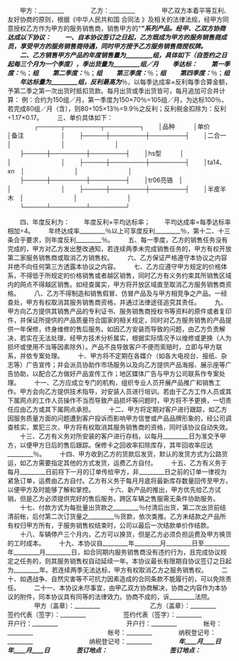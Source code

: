 
 


　　甲方：_________　　
　　乙方：_________　　
　　甲乙双方本着平等互利、友好协商的原则，根据《中华人民共和国
合同法
》及相关的法律法规，经甲方同意授权乙方作为甲方的服务销售商，销售甲方的“_________”系列产品。经甲、乙双方协商达成以下协议：
　　一、自本协议签订之日起，乙方既成为甲方的服务销售商成员，享受甲方的服务销售商待遇，同时甲方授予乙方服务销售商授权牌。
　　二、乙方销售甲方产品的年度销售量为_________组，具体如下（自签约之日起每三个月为一个季度），季出货量为_________组／月
　　季达标：
　　第一季度：_________％；_________组
　　第二季度：_________％；_________组
　　第三季度：_________％；_________组
　　第四季度：_________％；_________组
　　年达标量为_________组，反利最高为_________％，以每季达成率×反利每季合算金额，予第二季之第一次出货时抵扣货款。每月出货或季出货皆可，每月追加可合并计算： 例：合约为150组／月，第一季度为150×70％=105组／月，为达标100％，若完成80组／月（含），则80÷105×13％=9.9％之反利；反利税金扣除为：反利÷1.17×0.17。
　　三、单价具体如下：
　　
　　┌─────┬────────┬────────┐
　　│品种　　　│单价　　　　　　│备注　　　　　　│
　　├─────┼────────┼────────┤
　　│二合一　　│　　　　　　　　│　　　　　　　　│
　　├─────┼────────┼────────┤
　　│hs型　　　│　　　　　　　　│　　　　　　　　│
　　├─────┼────────┼────────┤
　　│ta14、xn　│　　　　　　　　│　　　　　　　　│
　　├─────┼────────┼────────┤
　　│tr06亮铬　│　　　　　　　　│　　　　　　　　│
　　├─────┼────────┼────────┤
　　│半皮半木　│　　　　　　　　│　　　　　　　　│
　　└─────┴────────┴────────┘
　　

　　四、年度反利为：
　　年度反利×平均达标率；
　　平均达成率=每季达标率相加÷4。
　　年终达成率_________％以上可享度反利_________％，第十二、十三条合乎要求，则年度反利_________％。
　　五、每一季度，乙方的销售任务没有完成的，甲方对乙方发出整改通知，若连续两季未完成销售任务的，甲方有权开放第二家服务销售商或取消乙方销售权。
　　六、乙方保证严格遵守本协议之内容并绝不向任何第三方透露本协议之内容。
　　七、乙方应遵守甲方规定的价格体系，不得低于所规定的价格销售或者越区销售，同时乙方有义务约束其所销售区域内的网点不得越区销售。如经查属实，甲方将开放区域直至取消乙方服务销售商资格。
　　八、乙方不得制造和销售假冒、仿冒产品及与甲方相竞争之产品。一经查处，甲方有权取消其服务销售商资格，并通过法律途径追究其责任。
　　九、甲方向乙方提供其销售产品的专利证书、服务销售商授权书等资料的原件或者复印件，并保证所提供的产品质量符合国家的相关规定，同时对乙方服务销售的产品提供一年保修，终身维修的售后服务。如因乙方安装而导致的问题，由乙方负责解决，若实在无法处理，经甲方技术分析属实，根据实际情况予以维修或更换（人为损坏或使用不当等因素除外）。产品不良导致客户不便而索赔时，立即与甲方联系，并依专案处理。
　　十、甲方将不定期在各媒介（如各大电视台、报纸、杂志等）广告宣传；并会派员协助作市场服务以及向乙方提供产品海报、展示座等广告协助，以配合乙方做好产品宣传工作；地区媒体广告与甲方公司联系作专案处理。
　　十一、乙方应成立专门的机构，组织专业人员开展产品推广和销售工作。甲方会向乙方提供技术指导，对安装人员进行培训。若由于乙方工作人员或其下属网点的工作人员操作不当而导致产品损坏等问题时，甲方将不予更换，一切责任应由乙方或其下属网点承担。
　　十二、甲方将定期对客户进行跟踪，如乙方因服务质量方面的问题遭到客户投诉而影响甲方信誉或产品品牌形象的，经公司调查核实，累犯三次，甲方将有权取消其服务销售商的资格，同时该协议自动失效。
　　十三、乙方有义务对所安装的客户进行存档，以每月_________日为准交予甲方，以便甲方日后的售后跟踪。保修卡之回收率扣除库存，其年回收率应达_________％。
　　十四、甲方收到乙方的货款后发货，默认的发货方式为公路货运，如乙方需要指定其他的方式发货，运费乙方自付。
　　十五、乙方有义务于每月_________日前将下一月的订单传给甲方，非_________日之前的订单一律视为紧急订单，运费由乙方自付。乙方有义务于每月月底将最新库存数量回传至甲方，以便甲方及时能够了解和掌控。
　　十六、新产品的推出，甲方优先给乙方试销，但是乙方必须提供完好的售后服务。跨区车辆之售服需无条件协助服务。
　　十七、付款方式为每批量出货款之_________％付清后出货，第二次出货前结清前帐，后付第二次订货量之_________％货款，依次类推。乙方未结款之产品所有权归甲方所有，于服务销售权结束时，公司以最后一次结款单价作结款。
　　十八、车辆停产三个月内，乙方可以换货，但是乙方必须负担运费及甲方换货的工时成本。
　　十九、本协议自_________年_________月_________日至_________年_________月_________日，如合同期内服务销售商没有违约行为，且完成协议规定之任务的，则其服务销售权自动延续一年。本协议最长有限期自协议签订之日起为_________年。若连续两季无法达标，甲方有权取消乙方之服务销售权。
　　二十、如遇战争、自然灾害等不可抗力因素造成的合同条款不能履行的，可以免除责任。
　　二十一、本协议未尽事宜，由甲乙双方协商解决，协商之内容作为本协议的附件，同本协议具有同等的法律效力。协商不成的，诉_________法院。
　　
　　甲方（盖章）：_________　　　　　　　　乙方（盖章）：_________　　
　　签约代表（签字）：_________　　　　　　签约代表（签字）：_________　　
　　开户行：_________　　　　　　　　　　　开户行：_________　　
　　帐号：_________　　　　　　　　　　　　帐号：_________　　
　　纳税登记号：_________　　　　　　　　　纳税登记号：_________　　
　　_________年____月____日　　　　　　　　_________年____月____日　　
　　签订地点：_________　　　　　　　　　　签订地点：_________
 


 

 
 
 
 
 
  


  
 

  


  


  
 
 
 
 

